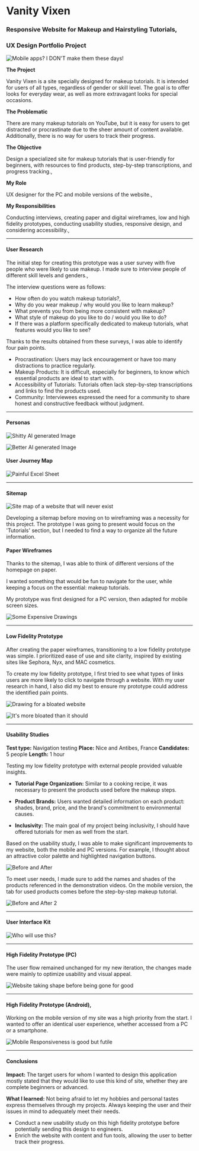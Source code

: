 # Vanity Vixen

### Responsive Website for Makeup and Hairstyling Tutorials,

### UX Design Portfolio Project

![Mobile apps? I DON'T make them these days!](https://storage.googleapis.com/theflyoccultist/public/images/vanityvixen/vanity-vixen.webp "Vanity Vixen UX Design")


**The Project**

Vanity Vixen is a site specially designed for makeup tutorials. It is intended for users of all types, regardless of gender or skill level. The goal is to offer looks for everyday wear, as well as more extravagant looks for special occasions.

**The Problematic**

There are many makeup tutorials on YouTube, but it is easy for users to get distracted or procrastinate due to the sheer amount of content available. Additionally, there is no way for users to track their progress.

**The Objective**

Design a specialized site for makeup tutorials that is user-friendly for beginners, with resources to find products, step-by-step transcriptions, and progress tracking.,

**My Role**

UX designer for the PC and mobile versions of the website.,

**My Responsibilities**

Conducting interviews, creating paper and digital wireframes, low and high fidelity prototypes, conducting usability studies, responsive design, and considering accessibility.,

---

#### User Research

The initial step for creating this prototype was a user survey with five people who were likely to use makeup. I made sure to interview people of different skill levels and genders.,

The interview questions were as follows:

- How often do you watch makeup tutorials?,
- Why do you wear makeup / why would you like to learn makeup?
- What prevents you from being more consistent with makeup?
- What style of makeup do you like to do / would you like to do?
- If there was a platform specifically dedicated to makeup tutorials, what features would you like to see?

Thanks to the results obtained from these surveys, I was able to identify four pain points.

- Procrastination: Users may lack encouragement or have too many distractions to practice regularly.
- Makeup Products: It is difficult, especially for beginners, to know which essential products are ideal to start with.
- Accessibility of Tutorials: Tutorials often lack step-by-step transcriptions and links to find the products used.
- Community: Interviewees expressed the need for a community to share honest and constructive feedback without judgment.

--- 

#### Personas

![Shitty AI generated Image](https://storage.googleapis.com/theflyoccultist/public/images/vanityvixen/maxvanityvixen.webp "Max Persona")

![Better AI generated Image](https://storage.googleapis.com/theflyoccultist/public/images/vanityvixen/clairevanityvixen.webp "Claire Persona")

#### User Journey Map

![Painful Excel Sheet](https://storage.googleapis.com/theflyoccultist/public/images/vanityvixen/mapvanityvixen.webp "Persona: Max")

--- 

#### Sitemap

![Site map of a website that will never exist](https://storage.googleapis.com/theflyoccultist/public/images/vanityvixen/sitemapvanityvixen.webp "Site map vanity vixen")

Developing a sitemap before moving on to wireframing was a necessity for this project. The prototype I was going to present would focus on the 'Tutorials' section, but I needed to find a way to organize all the future information.

#### Paper Wireframes

Thanks to the sitemap, I was able to think of different versions of the homepage on paper.

I wanted something that would be fun to navigate for the user, while keeping a focus on the essential: makeup tutorials.

My prototype was first designed for a PC version, then adapted for mobile screen sizes.

![Some Expensive Drawings](https://storage.googleapis.com/theflyoccultist/public/images/vanityvixen/paperwireframevv.webp "Paper Wireframe Vanity Vixen")

--- 

#### Low Fidelity Prototype

After creating the paper wireframes, transitioning to a low fidelity prototype was simple. I prioritized ease of use and site clarity, inspired by existing sites like Sephora, Nyx, and MAC cosmetics.

To create my low fidelity prototype, I first tried to see what types of links users are more likely to click to navigate through a website. With my user research in hand, I also did my best to ensure my prototype could address the identified pain points.

![Drawing for a bloated website](https://storage.googleapis.com/theflyoccultist/public/images/vanityvixen/lofiprototypevv.webp "lofi prototype 1")

![It's more bloated than it should](https://storage.googleapis.com/theflyoccultist/public/images/vanityvixen/lofiprototypevv2.webp "lofi prototype 2")

--- 

#### Usability Studies

**Test type:** Navigation testing
**Place:** Nice and Antibes, France
**Candidates:** 5 people
**Length:** 1 hour

Testing my low fidelity prototype with external people provided valuable insights.

- **Tutorial Page Organization:** Similar to a cooking recipe, it was necessary to present the products used before the makeup steps.

- **Product Brands:** Users wanted detailed information on each product: shades, brand, price, and the brand's commitment to environmental causes.

- **Inclusivity:** The main goal of my project being inclusivity, I should have offered tutorials for men as well from the start.

Based on the usability study, I was able to make significant improvements to my website, both the mobile and PC versions. For example, I thought about an attractive color palette and highlighted navigation buttons.

![Before and After](https://storage.googleapis.com/theflyoccultist/public/images/vanityvixen/beforeaftervv.webp "Before and after usability study")

To meet user needs, I made sure to add the names and shades of the products referenced in the demonstration videos. On the mobile version, the tab for used products comes before the step-by-step makeup tutorial.

![Before and After 2](https://storage.googleapis.com/theflyoccultist/public/images/vanityvixen/beforeaftervv2.webp "Before and after usability study 2")

--- 

#### User Interface Kit

![Who will use this?](https://storage.googleapis.com/theflyoccultist/public/images/vanityvixen/uikitvv.webp "UI kit for you")

--- 

#### High Fidelity Prototype (PC)

The user flow remained unchanged for my new iteration, the changes made were mainly to optimize usability and visual appeal.

![Website taking shape before being gone for good](https://storage.googleapis.com/theflyoccultist/public/images/vanityvixen/hifiprototypevv.webp "High Fidelity Prototype")

--- 

#### High Fidelity Prototype (Android),

Working on the mobile version of my site was a high priority from the start. I wanted to offer an identical user experience, whether accessed from a PC or a smartphone.

![Mobile Responsiveness is good but futile](https://storage.googleapis.com/theflyoccultist/public/images/vanityvixen/hifiprototypevvmobile.webp "High Fidelity Prototype for Phone")

--- 

#### Conclusions

**Impact:** The target users for whom I wanted to design this application mostly stated that they would like to use this kind of site, whether they are complete beginners or advanced.

**What I learned:** Not being afraid to let my hobbies and personal tastes express themselves through my projects. Always keeping the user and their issues in mind to adequately meet their needs.

- Conduct a new usability study on this high fidelity prototype before potentially sending this design to engineers.
- Enrich the website with content and fun tools, allowing the user to better track their progress.
